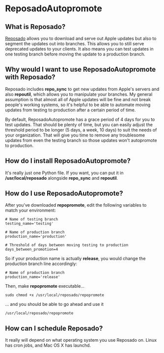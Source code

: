 # ReposadoAutopromote

## What is Reposado?
[Reposado](https://github.com/wdas/reposado) allows you to download and serve out Apple updates but also to segment the updates out into branches. This allows you to still serve deprecated updates to your clients. It also means you can test updates in one testing branch before moving the update to a production branch.

## Why would I want to use ReposadoAutopromote with Reposado?
Reposado includes **repo_sync** to get new updates from Apple's servers and also **repoutil**, which allows you to manipulate your branches. My general assumption is that almost all of Apple updates will be fine and not break people's working systems, so it's helpful to be able to automate moving updates from testing to production after a certain period of time.

By default, ReposadoAutopromote has a grace period of 4 days for you to test updates. That should be plenty of time, but you can easily adjust the threshold period to be longer (5 days, a week, 10 days) to suit the needs of your organization. That will give you time to remove any troublesome updates from even the testing branch so those updates won't autopromote to production.

## How do I install ReposadoAutopromote?
It's really just one Python file. If you want, you can put it in **/usr/local/reposado** alongside **repo_sync** and **repoutil**.

## How do I use ReposadoAutopromote?
After you've downloaded **repopromote**, edit the following variables to match your environment:
```
# Name of testing branch
testing_name='testing'

# Name of production branch
production_name='production'

# Threshold of days between moving testing to production
days_between_promotion=4
```

So if your production name is actually **release**, you would change the production branch line accordingly:
```
# Name of production branch
production_name='release'
```
Then, make **repopromote** executable...
```
sudo chmod +x /usr/local/reposado/repopromote
```
... and you should be able to go ahead and use it
```
/usr/local/reposado/repopromote
```

## How can I schedule Reposado?
It really will depend on what operating system you use Reposado on. Linux has cron jobs, and Mac OS X has launchd.
